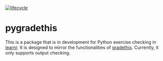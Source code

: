 <!-- badges: start -->
[![lifecycle](https://img.shields.io/badge/lifecycle-experimental-blue.svg)](https://www.tidyverse.org/lifecycle/#experimental)
<!-- badges: end -->

# pygradethis

This is a package that is in development for Python exercise checking in [learnr](http://rstudio.github.io/learnr/). It is designed to mirror the functionalities of [gradethis](https://rstudio-education.github.io/gradethis/). Currently, it only supports output checking.
